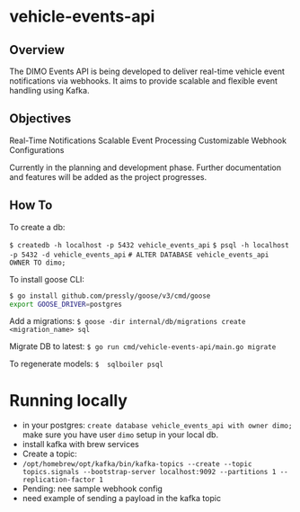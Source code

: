 # vehicle-events-api

## Overview
The DIMO Events API is being developed to deliver real-time vehicle event notifications via webhooks. It aims to provide scalable and flexible event handling using Kafka.

## Objectives
Real-Time Notifications
Scalable Event Processing
Customizable Webhook Configurations

Currently in the planning and development phase. Further documentation and features will be added as the project progresses.

## How To

To create a db:

`$ createdb -h localhost -p 5432 vehicle_events_api`
`$ psql -h localhost -p 5432 -d vehicle_events_api`
`# ALTER DATABASE vehicle_events_api OWNER TO dimo;`

To install goose CLI:
```bash
$ go install github.com/pressly/goose/v3/cmd/goose
export GOOSE_DRIVER=postgres
```

Add a migrations:
`$ goose -dir internal/db/migrations create <migration_name> sql`

Migrate DB to latest:
`$ go run cmd/vehicle-events-api/main.go migrate`

To regenerate models:
`$  sqlboiler psql`

# Running locally

- in your postgres: `create database vehicle_events_api with owner dimo;` make sure you have user `dimo` setup in your local db.
- install kafka with brew services
- Create a topic:
- `/opt/homebrew/opt/kafka/bin/kafka-topics --create --topic topics.signals --bootstrap-server localhost:9092 --partitions 1 --replication-factor 1`
- Pending: nee sample webhook config
- need example of sending a payload in the kafka topic